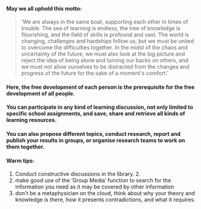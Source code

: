 #### May we all uphold this motto: 
> ‘We are always in the same boat, supporting each other in times of trouble. The sea of learning is endless, the tree of knowledge is flourishing, and the field of skills is profound and vast. The world is changing, challenges and hardships follow us, but we must be united to overcome the difficulties together. In the midst of the chaos and uncertainty of the future, we must also look at the big picture and reject the idea of being alone and turning our backs on others, and we must not allow ourselves to be distracted from the changes and progress of the future for the sake of a moment's comfort.’

#### Here, the free development of each person is the prerequisite for the free development of all people.

#### You can participate in any kind of learning discussion, not only limited to specific school assignments, and save, share and retrieve all kinds of learning resources.

#### You can also propose different topics, conduct research, report and publish your results in groups, or organise research teams to work on them together.

#### Warm tips:
1. Conduct constructive discussions in the library. 2.
2. make good use of the ‘Group Media’ function to search for the information you need as it may be covered by other information
3. don't be a metaphysician on the cloud, think about why your theory and knowledge is there, how it presents contradictions, and what it requires.
